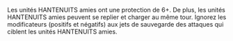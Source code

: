Les unités HANTENUITS amies ont une protection
de 6+. De plus, les unités HANTENUITS amies
peuvent se replier et charger au même tour. Ignorez
les modificateurs (positifs et négatifs) aux jets
de sauvegarde des attaques qui ciblent les unités
HANTENUITS amies.